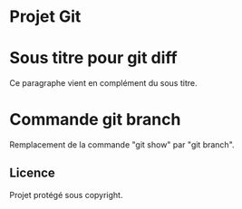 # Projet Git

# Sous titre pour git diff

Ce paragraphe vient en complément du sous titre.

# Commande git branch

Remplacement de la commande "git show" par "git branch".

## Licence

Projet protégé sous copyright.
